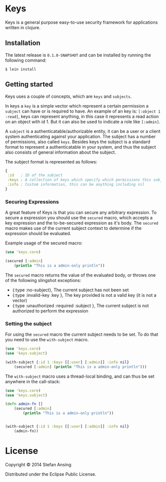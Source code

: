 # Keys

Keys is a general purpose easy-to-use security framework for applications written in clojure.

## Installation
The latest release is `0.1.0-SNAPSHOT` and can be installed by running the following command:

    $ lein install

## Getting started
Keys uses a couple of concepts, which are `keys` and `subjects`.

In keys a `key` is a simple vector which represent a certain permission a `subject` can have or is required to have.
An example of an key is: `[:object 1 :read]`, keys can represent anything, in this case it represents a read action on
an object with id 1. But it can also be used to indicate a role like `[:admin]`.

A `subject` is a authenticatable/authorizable entity, it can be a user or a client system authenticating against your
application. The subject has a number of permissions, also called `keys`. Besides keys the subject is a standard format
to represent a authenticatable in your system, and thus the subject also consists of general information about the subject.

The subject format is represented as follows:
```clj
{
 :id   ; ID of the subject
 :keys ; A collection of keys which specify which permissions this subject has
 :info ; Custom information, this can be anything including nil
}
```

### Securing Expressions
A great feature of Keys is that you can secure any arbitrary expression. To secure a expression you should use the
`secured` macro, which accepts a key expression and the to-be-secured expression as it's body. The `secured` macro makes
use of the current subject context to determine if the expression should be evaluated.

Example usage of the secured macro:

```clj
(use 'keys.core)

(secured [:admin]
    (println "This is a admin-only println"))
```

The `secured` macro returns the value of the evaluated body, or throws one of the following slingshot exceptions:

* {:type :no-subject},  The current subject has not been set
* {:type :invalid-key :key <k>}, The key provided is not a valid key (it is not a vector)
* {:type :unauthorized :required <k> :subject <current-subject>}, The current subject is not authorized to perform the expression

### Setting the subject
For using the `secured` macro the current subject needs to be set. To do that you need to use the `with-subject` macro.

```clj
(use 'keys.core)
(use 'keys.subject)

(with-subject {:id 1 :keys [[:user] [:admin]] :info nil}
    (secured [:admin] (println "This is a admin-only println")))
```

The `with-subject` macro uses a thread-local binding, and can thus be set anywhere in the call-stack:

```clj
(use 'keys.core)
(use 'keys.subject)

(defn admin-fn []
    (secured [:admin]
        (println "This is a admin-only println"))


(with-subject {:id 1 :keys [[:user] [:admin]] :info nil}
    (admin-fn))
```

# License

Copyright © 2014 Stefan Ansing

Distributed under the Eclipse Public License.